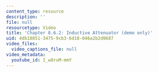 ```yaml
---
content_type: resource
description: ''
file: null
resourcetype: Video
title: 'Chapter 8.6.2: Inductive Attenuator (demo only)'
uid: 4db18851-3475-9cb3-6d18-046a2b2d0687
video_files:
  video_captions_file: null
video_metadata:
  youtube_id: I_w8ruM-mmY
---
```

